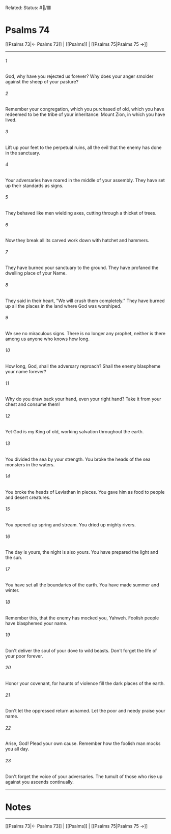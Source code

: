 Related:
Status: #📖/🟥
# Psalms 74

[[Psalms 73|← Psalms 73]] | [[Psalms]] | [[Psalms 75|Psalms 75 →]]
***



###### 1 
God, why have you rejected us forever? Why does your anger smolder against the sheep of your pasture? 

###### 2 
Remember your congregation, which you purchased of old, which you have redeemed to be the tribe of your inheritance: Mount Zion, in which you have lived. 

###### 3 
Lift up your feet to the perpetual ruins, all the evil that the enemy has done in the sanctuary. 

###### 4 
Your adversaries have roared in the middle of your assembly. They have set up their standards as signs. 

###### 5 
They behaved like men wielding axes, cutting through a thicket of trees. 

###### 6 
Now they break all its carved work down with hatchet and hammers. 

###### 7 
They have burned your sanctuary to the ground. They have profaned the dwelling place of your Name. 

###### 8 
They said in their heart, "We will crush them completely." They have burned up all the places in the land where God was worshiped. 

###### 9 
We see no miraculous signs. There is no longer any prophet, neither is there among us anyone who knows how long. 

###### 10 
How long, God, shall the adversary reproach? Shall the enemy blaspheme your name forever? 

###### 11 
Why do you draw back your hand, even your right hand? Take it from your chest and consume them! 

###### 12 
Yet God is my King of old, working salvation throughout the earth. 

###### 13 
You divided the sea by your strength. You broke the heads of the sea monsters in the waters. 

###### 14 
You broke the heads of Leviathan in pieces. You gave him as food to people and desert creatures. 

###### 15 
You opened up spring and stream. You dried up mighty rivers. 

###### 16 
The day is yours, the night is also yours. You have prepared the light and the sun. 

###### 17 
You have set all the boundaries of the earth. You have made summer and winter. 

###### 18 
Remember this, that the enemy has mocked you, Yahweh. Foolish people have blasphemed your name. 

###### 19 
Don't deliver the soul of your dove to wild beasts. Don't forget the life of your poor forever. 

###### 20 
Honor your covenant, for haunts of violence fill the dark places of the earth. 

###### 21 
Don't let the oppressed return ashamed. Let the poor and needy praise your name. 

###### 22 
Arise, God! Plead your own cause. Remember how the foolish man mocks you all day. 

###### 23 
Don't forget the voice of your adversaries. The tumult of those who rise up against you ascends continually.

---
# Notes


***
[[Psalms 73|← Psalms 73]] | [[Psalms]] | [[Psalms 75|Psalms 75 →]]
